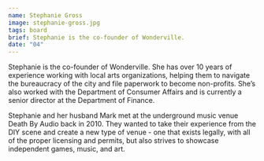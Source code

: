 ```yaml
---
name: Stephanie Gross
image: stephanie-gross.jpg
tags: board
brief: Stephanie is the co-founder of Wonderville.
date: "04"
---
```


Stephanie is the co-founder of Wonderville. She has over 10 years of experience working with local arts organizations, helping them to navigate the bureaucracy of the city and file paperwork to become non-profits. She’s also worked with the Department of Consumer Affairs and is currently a senior director at the Department of Finance.

Stephanie and her husband Mark met at the underground music venue Death By Audio back in 2010. They wanted to take their experience from the DIY scene and create a new type of venue - one that exists legally, with all of the proper licensing and permits, but also strives to showcase independent games, music, and art.
